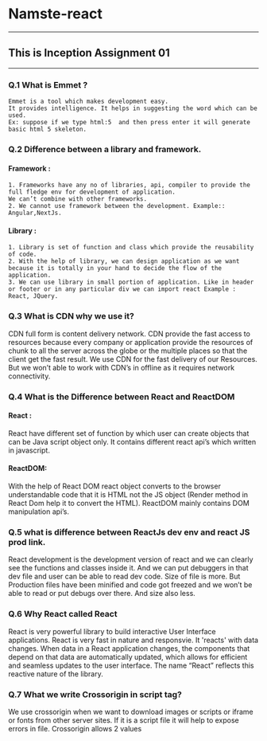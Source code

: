 # Namste-react
***
## This is Inception Assignment 01
***
### Q.1 What is Emmet ?
    Emmet is a tool which makes development easy.
    It provides intelligence. It helps in suggesting the word which can be used.
    Ex: suppose if we type html:5  and then press enter it will generate basic html 5 skeleton.
### Q.2 Difference between a library and framework.
#### Framework :
    1. Frameworks have any no of libraries, api, compiler to provide the full fledge env for development of application.
    We can’t combine with other frameworks.
    2. We cannot use framework between the development. Example:: Angular,NextJs.
#### Library :
    1. Library is set of function and class which provide the reusability of code.
    2. With the help of library, we can design application as we want because it is totally in your hand to decide the flow of the application.
    3. We can use library in small portion of application. Like in header or footer or in any particular div we can import react Example : React, JQuery.
### Q.3 What is CDN why we use it?
 CDN full form is content delivery network.
 CDN provide the fast access to resources because every company or application provide the resources of chunk to all the server across the globe or the multiple places so that the client get the fast result.
 We use CDN for the fast delivery of our Resources. But we won’t able to work with CDN’s in offline as it requires network connectivity.
### Q.4 What is the Difference between React and ReactDOM 
#### React :
React have different set of function by which user can create objects that can be Java script object only. It contains different react api’s which written in javascript. 
#### ReactDOM:
 With the help of React DOM react object converts to the browser understandable code that it is HTML not the JS object (Render method in React Dom help it to convert the HTML). ReactDOM mainly contains DOM manipulation api’s.
### Q.5 what is difference between ReactJs dev env and react JS prod link. 
React development is the development version of react and we can clearly see the functions and classes inside it. And we can put debuggers in that dev file and user can be able to read dev code. Size of file is more.
But Production files have been minified and code got freezed and we won’t be able to read or put debugs over there. And size also less.
### Q.6 Why React called React
React is very powerful library to build interactive User Interface applications. React is very fast in nature and responsvie. It 'reacts' with data changes. When data in a React application changes, the components that depend on that data are automatically updated, which allows for efficient and seamless updates to the user interface. The name “React” reflects this reactive nature of the library.
### Q.7 What we write Crossorigin in script tag?
We use crossorigin when we want to download images or scripts or iframe or fonts from other server sites.
If it is a script file it will help to expose errors in file.
Crossorigin allows 2 values <script crossorigin="anonymous|use-credentials">
    anonymous - A cross-origin request is performed. No credentials are sent or required
    use-credentials -- A cross-origin request is performed. Ccredentials are sent (ex: cookie, certificate, some form of authentication).

## This is Ingition Assignment 02
### What is `NPM`?
Npm is everything not only a node package manager. It is software package manager to help to install dependencies into the project. NPM Registry contains thousands of code libraries. All npm packages are defined in package.json file.
Firstly it created NodeJs packages from then it is mostly called as Node Package Manager but it is not only a node package manager.
### What is `Parcel/Webpack`? Why do we need it?
Parcel is what every library or framework needed. It is a Bundler. Parcel makes application faster, React or any other framework have functions or classes or different APIs which helps in at the coding level only. But Parcel or webpack will take care of everything.  
When we run npx parcel index.html it will create a build for us and it will start live server in it. It is a complier
### What is `.parcel-cache`
Parcel-cache folder is a temporary folder created by parcel. When we run build in terminal at the time parcel-cache folder will be created and inside folder we have our build files in encrypted format. For the first time when we run build it will take time but for the subsequent builds it will take cache from this folder. It is to decrease build time of application. Even if you delete this folder again it will create when we run build.
### What is `npx` ?
The npx stands for Node Package Execute and it comes with the npm, when you installed npm above 5.2.0 version then automatically npx will installed. It is an npm package runner that can execute any package that you want from the npm registry without even installing that package. The npx is useful during a single time use package. If you have installed npm below 5.2.0 then npx is not installed in your system. You can check npx is installed or not by running the following command: npx -v
 #### npm
 If you wish to run package through npm then you have to specify that package in your package.json and install it locally.
To use `create-react-app` in npm the commands are `npm install create-react-app` then `create-react-app myApp` (Installation required).
Npm is a tool that use to install packages.
Packages used by npm are installed globally. You have to care about pollution in the long term.
#### npx
A package can be executable without installing the package. It is an npm package runner so if any packages aren’t already installed it will install them automatically.
In npx you can create a react app without installing the package:
`npx create-react-app myApp`
This command is required in every app’s life cycle only once.
 Npx is a tool that use to execute packages.
 Packages used by npx are not installed globally. You don’t have to worry about for pollution in the long term.
### What is difference between `dependencies` vs `devDependencies`
Dependencies are required for project at development phase and in production also. 
If we need some libraries only at the time of development. Those we have to install in devDependencies. Those are not required in production. Ex: Eslint or good-comments some sort of styling libraries.
Npm install react – will add in dependecnies
Npm install -D react or npm install react –save-dev  -- will install in devdependencies
### What is Tree Shaking?
If there is any unused code present in our application. It will automatically detected and will be removed. And it is taking care by task runner. Webpack/parcel.
### What is Hot Module Replacement?
If we do any changes in application and saving the files. The app will automatically restarts with the changes and updated code is executed in browser without reload the application.  It is called hot module reloading. Parcel using file watch algorithm to detect changes in files
### List down your favourite 5 superpowers of Parcel and describe any 3 of them in your own words.
1.	Code Complication: When we run npm start, the app automatically compiling react code into browser readable code .i.e html, javascript
2.	Live server:  When we run application it automatically install server in our local to run the application.
3.	Hot Module Reload: Reloading application automatically when we made some changes and run the file
4.	Error Diagnostics:  It gives developer readable errors to better understanding of issue.
5.	Differential build: Gives separate builds for dev and prod
6.	Code minification
7.	Image optimization
8.	Browsers support
9.	Code compression .. etc.
### What is `.gitignore`? What should we add and not add into it?
What ever files or folders we metioned inside .gitignore file, the files will be ignored by git. If any changes we made and those changes will not reflect in browser.
We have to add node_modules, cache and dist files. Because when we download and run application it will automatically come.
All project source files and package.json, package-lock files we shouldn’t add.
### What is the difference between `package.json` and `package-lock.json`
#### package.json
package.json is a versioning file used to install multiple packages in your project.
Package.json file contains all npm dependency libraries and scripts to run application and metadata related to project.
When we run npm install all libraries mentioned inside package.json file will be installed.
#### Package-lock.json:
It is lock file automatically generates. It contains exact version which is running in the application. Suppose in package.json file we have ^1.2.1 and new release came and it will automatically installs 1.2.2. But we don’t know in package.json file. It will be stored in lock file
### Why should I not modify `package-lock.json`?
It contains exact information about the libraries installed version in the application. If we modify, we might encounter issues while installing packages in other systems
### What is `node_modules` ? Is it a good idea to push that on git?
Node Modules will have all dependency libraries which are required for our project. Not only it have the libraries which mentioned in our package.json file it also contains other dependency libraries which are required for our dependencies. Ex: If we install react inside react folder also we have package.json file. It will install those dependencies.
### What is the `dist` folder?
Dist folder is automatically generated when we build the application. It contains minified source code.
### What is `browserlists`
Browserslists is used to configure the browsers which we have to support for our project.
### Read about: ^ - caret and ~ - tilda
Syntax: The syntax of the npm version looks like the following.
Major.Minor.Patch
#### Tilde (~) notation: 
It is used to match the most recent patch version. Tilde ~ notation freezes the major version and minor version. As we know patch updates are bug fixes that’s why we can say ~ notation allows us to automatically accept bug fixes.
Example: The ~1.2.0 will update all the future patch updates. We have to write just ~1.2.0 and all the next patch update dependencies. For example, 1.2.1, 1.2.2, 1.2.5……………1.2.x.
Note: Patch updates are very small security changes in a package that is why the ~version is approximately equivalent to the version.
#### Caret (^) notation: 
It is used for automatically updating the minor updates along with patch updates. 
Example: The ^1.2.4 will update all the future Minor and patch updates, for example, ^1.2.4 will automatically change the dependency to 1.x.x if any update occurs. 
Using caret notation it is important to look at our code regularly if it is compatible with the newest version or not.

### Assignment 3 Laying foundation
#### What is JSX?
JSX is build inside React to make delelopers life easy and smooth. Without JSX it is very difficult to create react elements or functions.
It is HTML  -LIKE syntax but not html.
#### Superpowers of JSX
With the help of JSX we can have html inside javascript and javascript inside html.
It is very easy and powerful. 
We can have functional components, react elements, component composition.
#### {TitleComponent} vs {<TitleComponent/>} vs {<TitleComponent></TitleComponent>} in JSX
{TitleComponent} is a react element. {<TitleComponent/>} and  {<TitleComponent></TitleComponent>} are refer to react functional component. We can write in anyway.
